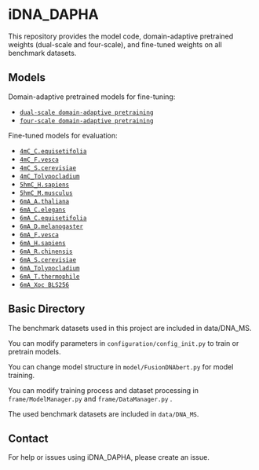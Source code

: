 # iDNA_DAPHA

This repository provides the model code, domain-adaptive pretrained weights (dual-scale and four-scale), and fine-tuned weights on all benchmark datasets.

## Models

Domain-adaptive pretrained models for fine-tuning:
- [`dual-scale domain-adaptive pretraining`](https://drive.google.com/file/d/1t3Db41Pti4jxjXojkqcIKI3bjOGPyiu3/view?usp=sharing)
- [`four-scale domain-adaptive pretraining`](https://drive.google.com/file/d/1wlQjloip0VxOJGXDrG4X5JX4ZA31F94C/view?usp=sharing)

Fine-tuned models for evaluation:
- [`4mC_C.equisetifolia`](https://drive.google.com/file/d/1xJ-irPvdyhSqunvApOWB_bOCC99tjQ72/view?usp=sharing)
- [`4mC_F.vesca`](https://drive.google.com/file/d/1A99nrNSsM85L-2MrKX3VkOfbuMeOHmXY/view?usp=sharing)
- [`4mC_S.cerevisiae`](https://drive.google.com/file/d/1IaXbcflo3aoEx7B8E8Cjhvy99jXO-O6C/view?usp=sharing)
- [`4mC_Tolypocladium`](https://drive.google.com/file/d/1NQRC2pgwfw6MkaYyXpDuPeGJk4MoJxxM/view?usp=sharing)
- [`5hmC_H.sapiens`](https://drive.google.com/file/d/1e4dTsq9zTm3F8hr4mEErlmqw6gPQ27AU/view?usp=sharing)
- [`5hmC_M.musculus`](https://drive.google.com/file/d/18pF0T6YCuiVS2INg76FICQh6Uj5Hc7gi/view?usp=sharing)
- [`6mA_A.thaliana`](https://drive.google.com/file/d/1AABQF9VNFL3nTRWlCkq6lm7CgBrCa24o/view?usp=sharing)
- [`6mA_C.elegans`](https://drive.google.com/file/d/1th5TwzMUioXpTlBdOqD9Cw952vbwx2lO/view?usp=sharing)
- [`6mA_C.equisetifolia`](https://drive.google.com/file/d/1tnGpgVE33FHlhR_qSaZUAEjsyMvgHZBy/view?usp=sharing)
- [`6mA_D.melanogaster`](https://drive.google.com/file/d/1U_-Aok99m7zsGjafGZfz6fsO7Tr8h32u/view?usp=sharing)
- [`6mA_F.vesca`](https://drive.google.com/file/d/1wsxdQ_AddhzATQSmfQtFktyMGWzW14I_/view?usp=sharing)
- [`6mA_H.sapiens`](https://drive.google.com/file/d/1uiLY2xMJ1Orhim4Pv2L9flZDufWlqOFU/view?usp=sharing)
- [`6mA_R.chinensis`](https://drive.google.com/file/d/1hGXcteM_Fu-kDy-zsIRFmF20dZciLKEM/view?usp=sharing)
- [`6mA_S.cerevisiae`](https://drive.google.com/file/d/1fkD-VJzJ5P22y_AwbxmoKfROb3HLvq7l/view?usp=sharing)
- [`6mA_Tolypocladium`](https://drive.google.com/file/d/1yaSFjMAYFaCeL0UxGQl9fddxq00RsdZP/view?usp=sharing)
- [`6mA_T.thermophile`](https://drive.google.com/file/d/1VTKgT6ALv-_RCXcitQvXKGerU8y2-VFO/view?usp=sharing)
- [`6mA_Xoc BLS256`](https://drive.google.com/file/d/1TPUCOlZsNBfwVszKLAbO8DNB5nJdbVh-/view?usp=sharing)

## Basic Directory

The benchmark datasets used in this project are included in data/DNA_MS.

You can modify parameters in `configuration/config_init.py` to train or pretrain models.

You can change model structure in `model/FusionDNAbert.py` for model training.

You can modify training process and dataset processing in `frame/ModelManager.py` and `frame/DataManager.py` .

The used benchmark datasets are included in `data/DNA_MS`.

## Contact
For help or issues using iDNA_DAPHA, please create an issue.
